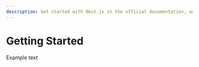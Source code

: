```yaml
---
description: Get started with Next.js in the official documentation, and learn more about all our features!
---
```


# Getting Started

Example text